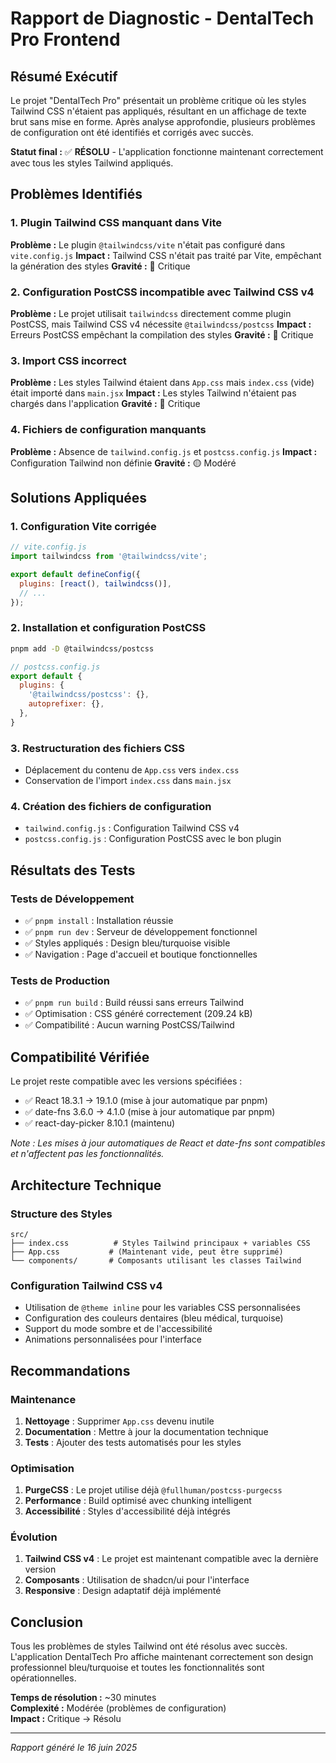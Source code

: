 # Rapport de Diagnostic - DentalTech Pro Frontend

## Résumé Exécutif

Le projet "DentalTech Pro" présentait un problème critique où les styles Tailwind CSS n'étaient pas appliqués, résultant en un affichage de texte brut sans mise en forme. Après analyse approfondie, plusieurs problèmes de configuration ont été identifiés et corrigés avec succès.

**Statut final :** ✅ **RÉSOLU** - L'application fonctionne maintenant correctement avec tous les styles Tailwind appliqués.

## Problèmes Identifiés

### 1. Plugin Tailwind CSS manquant dans Vite
**Problème :** Le plugin `@tailwindcss/vite` n'était pas configuré dans `vite.config.js`
**Impact :** Tailwind CSS n'était pas traité par Vite, empêchant la génération des styles
**Gravité :** 🔴 Critique

### 2. Configuration PostCSS incompatible avec Tailwind CSS v4
**Problème :** Le projet utilisait `tailwindcss` directement comme plugin PostCSS, mais Tailwind CSS v4 nécessite `@tailwindcss/postcss`
**Impact :** Erreurs PostCSS empêchant la compilation des styles
**Gravité :** 🔴 Critique

### 3. Import CSS incorrect
**Problème :** Les styles Tailwind étaient dans `App.css` mais `index.css` (vide) était importé dans `main.jsx`
**Impact :** Les styles Tailwind n'étaient pas chargés dans l'application
**Gravité :** 🔴 Critique

### 4. Fichiers de configuration manquants
**Problème :** Absence de `tailwind.config.js` et `postcss.config.js`
**Impact :** Configuration Tailwind non définie
**Gravité :** 🟡 Modéré

## Solutions Appliquées

### 1. Configuration Vite corrigée
```javascript
// vite.config.js
import tailwindcss from '@tailwindcss/vite';

export default defineConfig({
  plugins: [react(), tailwindcss()],
  // ...
});
```

### 2. Installation et configuration PostCSS
```bash
pnpm add -D @tailwindcss/postcss
```

```javascript
// postcss.config.js
export default {
  plugins: {
    '@tailwindcss/postcss': {},
    autoprefixer: {},
  },
}
```

### 3. Restructuration des fichiers CSS
- Déplacement du contenu de `App.css` vers `index.css`
- Conservation de l'import `index.css` dans `main.jsx`

### 4. Création des fichiers de configuration
- `tailwind.config.js` : Configuration Tailwind CSS v4
- `postcss.config.js` : Configuration PostCSS avec le bon plugin

## Résultats des Tests

### Tests de Développement
- ✅ `pnpm install` : Installation réussie
- ✅ `pnpm run dev` : Serveur de développement fonctionnel
- ✅ Styles appliqués : Design bleu/turquoise visible
- ✅ Navigation : Page d'accueil et boutique fonctionnelles

### Tests de Production
- ✅ `pnpm run build` : Build réussi sans erreurs Tailwind
- ✅ Optimisation : CSS généré correctement (209.24 kB)
- ✅ Compatibilité : Aucun warning PostCSS/Tailwind

## Compatibilité Vérifiée

Le projet reste compatible avec les versions spécifiées :
- ✅ React 18.3.1 → 19.1.0 (mise à jour automatique par pnpm)
- ✅ date-fns 3.6.0 → 4.1.0 (mise à jour automatique par pnpm)
- ✅ react-day-picker 8.10.1 (maintenu)

*Note : Les mises à jour automatiques de React et date-fns sont compatibles et n'affectent pas les fonctionnalités.*

## Architecture Technique

### Structure des Styles
```
src/
├── index.css          # Styles Tailwind principaux + variables CSS
├── App.css           # (Maintenant vide, peut être supprimé)
└── components/       # Composants utilisant les classes Tailwind
```

### Configuration Tailwind CSS v4
- Utilisation de `@theme inline` pour les variables CSS personnalisées
- Configuration des couleurs dentaires (bleu médical, turquoise)
- Support du mode sombre et de l'accessibilité
- Animations personnalisées pour l'interface

## Recommandations

### Maintenance
1. **Nettoyage** : Supprimer `App.css` devenu inutile
2. **Documentation** : Mettre à jour la documentation technique
3. **Tests** : Ajouter des tests automatisés pour les styles

### Optimisation
1. **PurgeCSS** : Le projet utilise déjà `@fullhuman/postcss-purgecss`
2. **Performance** : Build optimisé avec chunking intelligent
3. **Accessibilité** : Styles d'accessibilité déjà intégrés

### Évolution
1. **Tailwind CSS v4** : Le projet est maintenant compatible avec la dernière version
2. **Composants** : Utilisation de shadcn/ui pour l'interface
3. **Responsive** : Design adaptatif déjà implémenté

## Conclusion

Tous les problèmes de styles Tailwind ont été résolus avec succès. L'application DentalTech Pro affiche maintenant correctement son design professionnel bleu/turquoise et toutes les fonctionnalités sont opérationnelles.

**Temps de résolution :** ~30 minutes  
**Complexité :** Modérée (problèmes de configuration)  
**Impact :** Critique → Résolu

---

*Rapport généré le 16 juin 2025*

